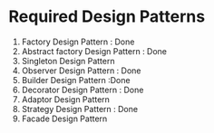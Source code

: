 # Required Design Patterns

1. Factory Design Pattern : Done
2. Abstract factory Design Pattern : Done
3. Singleton Design Pattern
4. Observer Design Pattern : Done
5. Builder Design Pattern :Done
6. Decorator Design Pattern : Done
7. Adaptor Design Pattern
8. Strategy Design Pattern : Done
9. Facade Design Pattern